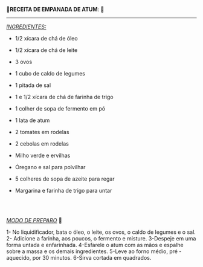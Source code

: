 :memo:**RECEITA DE EMPANADA DE ATUM**: :memo:

------

*<u>INGREDIENTES:</u>*

- <p>1/2 xícara de chá de óleo</p>

- <p>1/2 xícara de chá de leite</p>

- <p>3 ovos</p>

- <p>1 cubo de caldo de legumes</p>

- <p>1 pitada de sal</p>

- <p>1 e 1/2 xícara de chá de farinha de trigo</p>

- <p>1 colher de sopa de fermento em pó</p>

- <p>1 lata de atum</p>

- <p>2 tomates em rodelas</p>

- <p>2 cebolas em rodelas</p>

- <p>Milho verde e ervilhas</p>

- <p>Óregano e sal para polvilhar</p>

- <p>5 colheres de sopa de azeite para regar</p>

- <p>Margarina e farinha de trigo para untar</p>

  <br>

  <br>

  

*<u>MODO DE PREPARO</u>* :ramen:

1- No liquidificador, bata o óleo, o leite, os ovos, o caldo de legumes e o sal.
2- Adicione a farinha, aos poucos, o fermento e misture.
3-Despeje em uma forma untada e enfarinhada.
4-Esfarele o atum com as mãos e espalhe sobre a massa e os demais ingredientes.
5-Leve ao forno médio, pré - aquecido, por 30 minutos.
6-Sirva cortada em quadrados.

